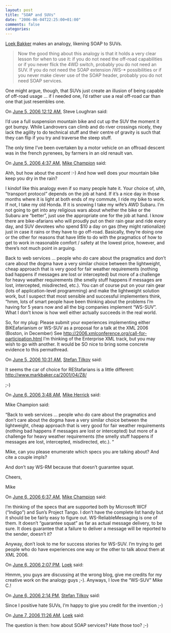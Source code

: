 ```yaml
---
layout: post
title: "SOAP and SUVs"
date: "2006-06-04T22:25:00+01:00"
comments: false
categories: 
---
```


<p><a href="http://loekb.blogspot.com/2006/06/soapws-services-are-like-suvs.html">Loek Bakker</a> makes an analogy, likening SOAP to SUVs. </p>

<blockquote>
<p>Now the good thing about this analogy is that it holds a very clear lesson for when to use it: if you do not need the off-road capabilities or if you never flick the 4WD switch, probably you do not need an SUV. If you do not need the SOAP extension /WS-* possibilities or if you never make clever use of the SOAP header, probably you do not need SOAP services.</p>
</blockquote>

<p>One might argue, though, that SUVs just create an illusion of being capable of off-road usage &#8230; if I needed one, I&#8217;d rather use a real off-road car than one that just resembles one.</p>

<section class="comments">

<div class="comment" id="comment-916">
On <a href="#comment-916" title="Permalink to this comment">June  5, 2006 12:12 AM</a>, Steve Loughran
said:
<p>I&#8217;d use a full suspension mountain bike and cut up the SUV the moment it got bumpy. While Landrovers can climb and do river crossings nicely, they lack the agility to do technical stuff and their centre of gravity is such that they can flip if you try and traverse the steep stuff.</p>

<p>The only time I&#8217;ve been overtaken by a motor vehicle on an offroad descent was in the french pyrenees, by farmers in an old renault van.</p>


<div class="comment" id="comment-917">
On <a href="#comment-917" title="Permalink to this comment">June  5, 2006  4:37 AM</a>, <a href="http://blogs.msdn.com/mikechampion" title="http://blogs.msdn.com/mikechampion" rel="nofollow">Mike Champion</a>
said:
<p>Ahh, but how about the <em>ascent</em> :-)  And how well does your mountain bike keep you dry in the rain?</p>

<p>I kindof like this analogy even if so many people hate it.  Your choice of, uhh, &#8220;transport protocol&#8221; depends on the job at hand.  If it&#8217;s a nice day in those months where it is light at both ends of my commute,  I ride my bike to work.  If not, I take my old Honda.  If it is snowing I take my wife&#8217;s AWD Subaru.  I&#8217;m not going to get into any religious wars about whether the bike or the Subaru are &#8220;better&#8221;, just use the appropriate one for the job at hand.  I know there are bike-afarians who will proudly put on their rain gear and ride every day, and SUV devotees who spend $10 a day on gas  (they might rationalize) just in case  it rains or they have to go off-road.  Basically, they&#8217;re doing one or the other for reasons that have little to do with the pragmatics of how to get to work in reasonable comfort / safety at the lowest price, however, and there&#8217;s not much point in arguing.</p>

<p>Back to web services &#8230; people who <em>do</em> care about the pragmatics and don&#8217;t care about the dogma have a very similar choice between the lightweight, cheap approach that is very good for fair weather requirements (nothing bad happens if messages are lost or intercepted) but more of a challenge for heavy weather requirements (the smelly stuff happens if messages are lost, intercepted, misdirected, etc.).  You can of course put on your rain gear (lots of application-level programming) and make the lightweight solution work, but I suspect that most sensible and successful implementers think, &#8220;hmm, lots of smart people have been thinking about the problems I&#8217;m having for 5 years now and all the big companies implement &#8220;WS-SUV&#8221;.  What I don&#8217;t know is how well either actually succeeds in the real world.</p>

<p>So, for my plug:  Please submit your experiences implementing either BIKEafarianism or WS-SUV as a proposal for a talk at the XML 2006 (Boston, in December)  See <a href="http://2006.xmlconference.org/call-for-participation.html" rel="nofollow" /><a href="http://2006.xmlconference.org/call-for-participation.html" rel="nofollow">http://2006.xmlconference.org/call-for-participation.html</a> I&#8217;m thinking of the Enterprise XML track, but you may wish to go with another.  It would be SO nice to bring some concrete evidence to this permathread.</p>


<div class="comment" id="comment-918">
On <a href="#comment-918" title="Permalink to this comment">June  5, 2006 10:31 AM</a>, <a href="/en/staff/st/">Stefan Tilkov</a>
said:
<p>It seems the car of choice for REStafarians is a little different: <a href="http://www.markbaker.ca/2001/04/Z8/" rel="nofollow" /><a href="http://www.markbaker.ca/2001/04/Z8/" rel="nofollow">http://www.markbaker.ca/2001/04/Z8/</a></p>

<p>;-)</p>


<div class="comment" id="comment-919">
On <a href="#comment-919" title="Permalink to this comment">June  6, 2006  3:48 AM</a>, <a href="http://www.fuzzypanic.blogspot.com/" title="http://www.fuzzypanic.blogspot.com/" rel="nofollow">Mike Herrick</a>
said:
<p>Mike Champion said: </p>

<p>&#8220;Back to web services … people who do care about the pragmatics and don’t care about the dogma have a very similar choice between the lightweight, cheap approach that is very good for fair weather requirements (nothing bad happens if messages are lost or intercepted) but more of a challenge for heavy weather requirements (the smelly stuff happens if messages are lost, intercepted, misdirected, etc.). &#8220;</p>

<p>Mike, can you please enumerate which specs you are talking about? And cite a couple impls?</p>

<p>And don&#8217;t say WS-RM because that doesn&#8217;t guarantee squat.</p>

<p>Cheers,</p>

<p>Mike</p>


<div class="comment" id="comment-920">
On <a href="#comment-920" title="Permalink to this comment">June  6, 2006  6:37 AM</a>, <a href="http://blogs.msdn.com/mikechampion" title="http://blogs.msdn.com/mikechampion" rel="nofollow">Mike Champion</a>
said:
<p>I&#8217;m thinking of the specs that are supported both by Microsoft WCF (&#8220;Indigo&#8221;) and Sun&#8217;s Project Tango.  I don&#8217;t have the complete list handy but it should be be fairly easy to figure out.   WS-ReliableMessaging is one of them.  It doesn&#8217;t &#8220;guarantee squat&#8221; as far as actual message delivery, to be sure.  It does guarantee that a failure to deliver a message will be reported to the sender, doesn&#8217;t it?</p>

<p>Anyway, don&#8217;t look to me for success stories for WS-SUV. I&#8217;m trying to get people who do have experiences one way or the other to talk about them at XML 2006.</p>


<div class="comment" id="comment-921">
On <a href="#comment-921" title="Permalink to this comment">June  6, 2006  2:07 PM</a>, <a href="http://loekb.blogspot.com" title="http://loekb.blogspot.com" rel="nofollow">Loek</a>
said:
<p>Hmmm, you guys are discussing at the wrong blog, give me credits for my creative work on the analogy guys ;-). Anyways, I love the &#8220;WS-SUV&#8221; Mike C.!</p>


<div class="comment" id="comment-922">
On <a href="#comment-922" title="Permalink to this comment">June  6, 2006  2:14 PM</a>, <a href="/en/staff/st/">Stefan Tilkov</a>
said:
<p>Since I positive hate SUVs, I&#8217;m happy to give you credit for the invention ;-)</p>


<div class="comment" id="comment-923">
On <a href="#comment-923" title="Permalink to this comment">June  7, 2006 11:26 AM</a>, <a href="http://loekb.blogspot.com" title="http://loekb.blogspot.com" rel="nofollow">Loek</a>
said:
<p>The question is then: how about SOAP services? Hate those too? ;-)</p>


</section>

